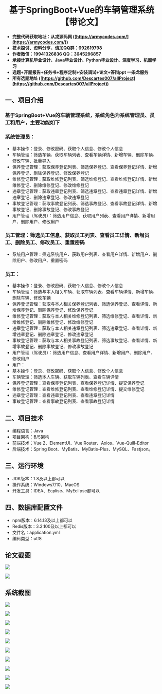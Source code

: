 <h1 align="center">基于SpringBoot+Vue的车辆管理系统【带论文】</h1></p>

- <b>完整代码获取地址：从戎源码网 ([https://armycodes.com/](https://armycodes.com/))</b>
- <b>技术探讨、资料分享，请加QQ群：692619798</b>
- <b>作者微信：19941326836  QQ：3645296857</b>
- <b>承接计算机毕业设计、Java毕业设计、Python毕业设计、深度学习、机器学习</b>
- <b>选题+开题报告+任务书+程序定制+安装调试+论文+答辩ppt 一条龙服务</b>
- <b>所有选题地址 ([https://github.com/Descartes007/allProject](https://github.com/Descartes007/allProject)) </b>

## 一、项目介绍

### 基于SpringBoot+Vue的车辆管理系统，系统角色为系统管理员、员工和用户，主要功能如下
### 系统管理员：
- 基本操作：登录、修改密码、获取个人信息、修改个人信息
- 车辆管理：筛选车辆、获取车辆列表、查看车辆详情、新增车辆、删除车辆、修改车辆、批量导入
- 保养登记管理：获取保养登记列表、筛选保养登记、查看保养登记详情、新增保养登记、删除保养登记、修改保养登记
- 维修登记管理：获取维修登记列表、筛选维修登记、查看维修登记详情、新增维修登记、删除维修登记、修改维修登记
- 违章登记管理：获取违章登记列表、筛选违章登记、查看违章登记详情、新增违章登记、删除违章登记、修改违章登记
- 事故登记管理：获取事故登记列表、筛选事故登记、查看事故登记详情、新增事故登记、删除事故登记、修改事故登记
- 用户管理（驾驶员）：筛选用户信息、获取用户列表、查看用户详情、新增用户、删除用户、修改用户
### 员工管理：筛选员工信息、获取员工列表、查看员工详情、新增员工、删除员工、修改员工、重置密码
- 系统用户管理：筛选系统用户、获取用户列表、查看用户详情、新增用户、删除用户、修改用户、重置密码
### 员工：
- 基本操作：登录、修改密码、获取个人信息、修改个人信息
- 车辆管理：筛选与本人相关车辆、获取车辆列表、查看车辆详情、新增车辆、删除车辆、修改车辆
- 保养登记管理：获取与本人相关保养登记列表、筛选保养登记、查看详情、新增保养登记、删除保养登记、修改保养登记
- 维修登记管理：获取与本人相关维修登记列表、筛选维修登记、查看详情、新增维修登记、删除维修登记、修改维修登记
- 违章登记管理：获取与本人相关违章登记列表、筛选违章登记、查看详情、新增违章登记、删除违章登记、修改违章登记
- 事故登记管理：获取与本人相关事故登记列表、筛选事故登记、查看详情、新增事故登记、删除事故登记、修改事故登记
- 用户管理（驾驶员）：筛选用户信息、查看用户详情、新增用户、删除用户、修改用户
- 用户：
- 基本操作：登录、修改密码、获取个人信息、修改个人信息
- 车辆管理：筛选本人车辆、获取车辆列表、查看车辆详情
- 保养登记管理：查看保养登记列表、查看保养登记详情、提交保养登记
- 维修登记管理：查看维修登记列表、查看维修登记详情、提交维修登记
- 违章登记管理：查看违章登记列表、查看违章登记详情
- 事故登记管理：查看事故登记列表、查看事故登记详情

## 二、项目技术

- 编程语言：Java
- 项目架构：B/S架构
- 前端技术：Vue 2、ElementUI、Vue Router、Axios、Vue-Quill-Editor
- 后端技术：Spring Boot、MyBatis、MyBatis-Plus、MySQL、Fastjson。


## 三、运行环境

- JDK版本：1.8及以上都可以
- 操作系统：Windows7/10、MacOS
- 开发工具：IDEA、Ecplise、MyEclipse都可以

## 四、数据库配置文件

- npm版本：6.14.13及以上都可以
- Redis版本：3.2.100及以上都可以
- 文件名：application.yml
- 编码类型：utf8

## 论文截图

![](screenshot/1.png)

![](screenshot/2.png)

## 系统截图

![](screenshot/3.png)

![](screenshot/4.png)

![](screenshot/5.png)

![](screenshot/6.png)

![](screenshot/7.png)

![](screenshot/8.png)

![](screenshot/9.png)

![](screenshot/10.png)

![](screenshot/11.png)

![](screenshot/12.png)